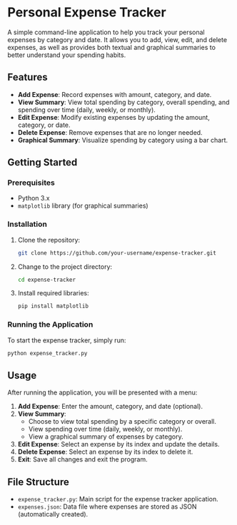# Personal Expense Tracker

A simple command-line application to help you track your personal expenses by category and date. It allows you to add, view, edit, and delete expenses, as well as provides both textual and graphical summaries to better understand your spending habits.

## Features

- **Add Expense**: Record expenses with amount, category, and date.
- **View Summary**: View total spending by category, overall spending, and spending over time (daily, weekly, or monthly).
- **Edit Expense**: Modify existing expenses by updating the amount, category, or date.
- **Delete Expense**: Remove expenses that are no longer needed.
- **Graphical Summary**: Visualize spending by category using a bar chart.

## Getting Started

### Prerequisites

- Python 3.x
- `matplotlib` library (for graphical summaries)

### Installation

1. Clone the repository:
   ```bash
   git clone https://github.com/your-username/expense-tracker.git
   ```
2. Change to the project directory:
   ```bash
   cd expense-tracker
   ```
3. Install required libraries:
   ```bash
   pip install matplotlib
   ```

### Running the Application

To start the expense tracker, simply run:
```bash
python expense_tracker.py
```

## Usage

After running the application, you will be presented with a menu:

1. **Add Expense**: Enter the amount, category, and date (optional).
2. **View Summary**:
   - Choose to view total spending by a specific category or overall.
   - View spending over time (daily, weekly, or monthly).
   - View a graphical summary of expenses by category.
3. **Edit Expense**: Select an expense by its index and update the details.
4. **Delete Expense**: Select an expense by its index to delete it.
5. **Exit**: Save all changes and exit the program.

## File Structure

- `expense_tracker.py`: Main script for the expense tracker application.
- `expenses.json`: Data file where expenses are stored as JSON (automatically created).
